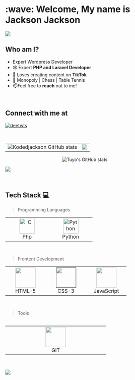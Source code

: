 <h1 align="left" id="dhrumishah-title">:wave: Welcome, My name is Jackson Jackson</h1>

<img src="http://kodedjackson.com/wp-content/uploads/2022/08/kodedjackson.png">

<br>
<div align="left">

<h2> Who am I? </h2>
	
- Expert Wordpress Developer
- 🕸️ Expert **PHP and Laravel Developer**
- 📔 Loves creating content on **TikTok**
- 🎾 Monopoly | Chess | Table Tennis
- :mailbox:Feel free to **reach** out to me!

<br>

<h2>Connect with me at </h2>
	
<p align="left"> <a href="https://twitter.com/intent/follow?screen_name=kodedjackson" target="blank"><img src="https://img.shields.io/twitter/follow/kodedjackson?logo=twitter&style=for-the-badge" alt="deetwts"/></a></p>
<br>

<table>
    <tr>
        <td><img align="center" src="https://github-readme-stats.vercel.app/api?username=kodedjackson&&theme=tokyonight&show_icons=true&include_all_commits=true&hide_border=true" alt="Kodedjackson GitHub stats" /></td>
        <td><img align="center" src="https://github-readme-streak-stats.herokuapp.com/?user=kodedjackson&theme=tokyonight&layout=compact&hide_border=true" /></td>
    </tr>
</table>

<div align="center"><img align="center" src="https://github-readme-stats.vercel.app/api/top-langs/?username=kodedjackson&langs_count=8&theme=tokyonight&layout=compact&hide_border=true" alt="Tuyo's GitHub stats" /></div>

![](https://github-profile-trophy.vercel.app/?username=kodedjackson&theme=tokyonight&layout=compact&hide_border=true&no-frame=true&no-bg=true)

<br>

## Tech Stack :computer:
  
>Programming Languages
  
 <table>
	 <tbody>
  <tr>
   <td align="Center" width="25%"> 
      <a href="#" >
        <img src="https://www.php.net/images/logos/new-php-logo.svg" width="48" height="48" alt="C" />
      </a>
      <br>Php
    </td>
    <td align="Center" color="white" width="25%">
      <a href="#">
        <img src="https://upload.wikimedia.org/wikipedia/commons/thumb/c/c3/Python-logo-notext.svg/1200px-Python-logo-notext.svg.png" width="48" height="48" alt="Python" />
      </a>
      <br>Python
    </td>
   </tr>
</tbody>
  </table>
	
<br>
	
>Frontent Development
   <table>
   <tbody>
	  <tr>
		  
 <td align="Center" width="25%">   
        <a href="#" >
        <img height="64px" width="64px" src="https://cdn.svgporn.com/logos/html-5.svg">
      </a>
      <br>HTML-5
  </td>
	 
	 
 <td align="Center" width="25%">   
        <a href="" >
       <img height="64px" width="64px" src="https://cdn.svgporn.com/logos/css-3.svg">
      </a>
      <br>CSS-3
  </td>
	 
	 
<td align="Center" width="25%">   
        <a href="#" >
        <img height="64px" width="64px" src="https://cdn.svgporn.com/logos/javascript.svg">
      </a>
      <br>JavaScript
</td>
</tr>
</tbody>
<table>
	<br>	  
	
	
>Tools
	
<table>
   <tbody>
	 <tr>
		  
<td align="Center" width="25%">   
        <a href="#" >
        <img height="64px" width="64px" src="https://upload.wikimedia.org/wikipedia/commons/thumb/3/3f/Git_icon.svg/1200px-Git_icon.svg.png">
      </a>
      <br>GIT
  </td>
</tr>
</tbody>
  </table>
	
<br>

![](https://komarev.com/ghpvc/?username=kodedjackson)
<!-- Read me file inspired by https://github.com/dhrumishah#DhrumiShah_stats>
